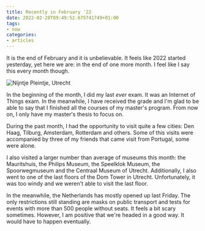 ```yaml
---
title: Recently in February '22
date: 2022-02-28T09:49:52.675741749+01:00
tags:
- now
categories:
- articles
---
```


It is the end of February and it is unbelievable. It feels like 2022 started yesterday, yet here we are: in the end of one more month. I feel like I say this every month though.

<!--more-->

![Nijntje Pleintje, Utrecht](cdn:/70d1d310b0ff54650aaf064dd786f751d2e4338e11f1116cd50790f5a37f364b?class=left)

In the beginning of the month, I did my last _ever_ exam. It was an Internet of Things exam. In the meanwhile, I have received the grade and I'm glad to be able to say that I finished all the courses of my master's program. From now on, I only have my master's thesis to focus on.

During the past month, I had the opportunity to visit quite a few cities: Den Haag, Tilburg, Amsterdam, Rotterdam and others. Some of this visits were accompanied by three of my friends that came visit from Portugal, some were alone.

I also visited a larger number than average of museums this month: the Mauritshuis, the Philips Museum, the Speelklok Museum, the Spoorwegmuseum and the Centraal Museum of Utrecht. Additionally, I also went to one of the last floors of the Dom Tower in Utrecht. Unfortunately, it was too windy and we weren't able to visit the last floor.

In the meanwhile, the Netherlands has mostly opened up last Friday. The only restrictions still standing are masks on public transport and tests for events with more than 500 people without seats. It feels a bit scary sometimes. However, I am positive that we're headed in a good way. It would have to happen eventually.
